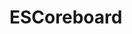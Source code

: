 # ESCoreboard

<p align="center>
  <img src="Images/AppIcon.png" alt="Logo" width="80" height="80">
</p>
